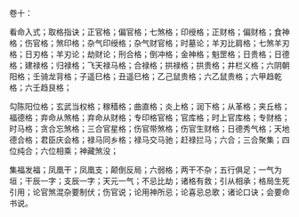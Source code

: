 卷十：

看命入式；取格指诀；正官格；偏官格；七煞格；印绶格；正财格；偏财格；食神格；伤官格；煞印格；杂气印绶格；杂气财官格；时墓论；羊刃比肩格；七煞羊刃格；日刃格；羊刃论；劫财论；刑合格；倒冲格；金神格；魁罡格；日贵格；日德格；建禄格；归禄格；飞天禄马格；合禄格；拱禄格；拱贵格；井栏义格；六阴朝阳格；壬骑龙背格；子遥巳格；丑遥巳格；乙己鼠贵格；六乙鼠贵格；六甲趋乾格；六壬趋艮格；

勾陈阳位格；玄武当权格；稼穑格；曲直格；炎上格；润下格；从革格；夹丘格；福德格；弃命从煞格；弃命从财格；专印格官格；官库格；时上官库格；专财格；时马格；贪合忘煞格；三合官星格；伤官带煞格；伤官生财格；日德秀气格；天地德合格；君臣庆会格；禄马同乡格；禄马交马驰；赶禄拦马；六合；三合聚集；四位纯合；六位相乘；神藏煞没；

集福发福；凤凰干；凤凰支；颠倒反局；六弱格；两干不杂；五行俱足；一气为垣；干辰一字；支辰一字；天元一气；不忌比劫；诸格有救；引从相承；格局生死引用；论官煞混杂要制伏；伤官说；论用神所忌；论喜忌总歌；诸论口诀；会要命书说。

